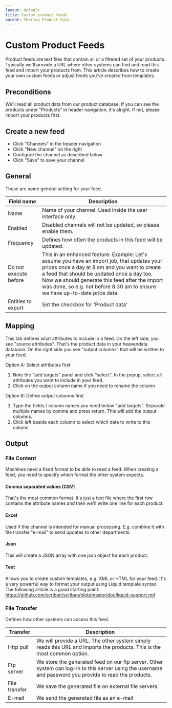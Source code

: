 ```yaml
---
layout: default
title: Custom product feeds
parent: Sharing Product Data
---
```


# Custom Product Feeds

Product feeds are text files that contain all or a filtered set of your products. Typically we'll provide a URL where other systems can find and read
this feed and import your products from. This article describes how to create your own custom feeds or adjust feeds you've created from templates.

## Preconditions

We'll read all product data from our product database. If you can see the products under "Products" in header navigation, it's alright. If not, please import your products first.

## Create a new feed

* Click "Channels" in the header navigation
* Click "New channel" on the right
* Configure the channel as described below
* Click "Save" to save your channel

## General

These are some general setting for your feed.

| Field name | Description 
| --- | ---
| Name | Name of your channel. Used inside the user interface only.
| Enabled | Disabled channels will not be updated, so please enable them.
| Frequency | Defines how often the products in this feed will be updated.
| Do not execute before | This in an enhanced feature. Example: Let's assume you have an import job, that updates your prices once a day at 8 am and you want to create a feed that should be updated once a day too. Now we should generate this feed after the import was done, so e.g. not before 8.30 am to ensure we have up-to-date price data.
| Entities to export | Set the checkbox for 'Product data'

## Mapping

This tab defines what attributes to include in a feed. On the left side, you see "source attributes". That's the product data in your heavendata database. On the right side you see "output columns" that will be written to your feed.

Option A: Select attributes first
1. Note the "add targets" panel and click "select". In the popup, select all attributes you want to include in your feed.
2. Click on the output column name if you need to rename the column

Option B: Define output columns first
1. Type the fields / column names you need below "add targets". Separate multiple names by comma and press return. This will add the output columns.
2. Click left beside each column to select which data to write to this column

## Output

### File Content
Machines need a fixed format to be able to read a feed. When creating a feed, you need to specify which format the other system expects.

#### Comma separated values (CSV)
That's the most common format. It's just a text file where the first row contains the attribute names and then we'll write one line for each product.

#### Excel
Used if this channel is intended for manual processing. E.g. combine it with file transfer "e-mail" to send updates to other departments.

#### Json
This will create a JSON array with one json object for each product.

#### Text
Allows you to create custom templates, e.g. XML or HTML for your feed. It's a very powerful way to format your output using Liquid template syntax. The following article is a good starting point: https://github.com/scriban/scriban/blob/master/doc/liquid-support.md

### File Transfer
Defines how other systems can access this feed.

| Transfer | Description
| --- | ---
| Http pull | We will provide a URL. The other system simply reads this URL and imports the products. This is the most common option. 
| Ftp server | We store the generated feed on our ftp server. Other system can log-in to this server using the username and password you provide to read the products.
| File transfer | We save the generated file on external file servers.
| E-mail | We send the generated file as an e-mail